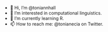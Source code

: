 - 👋 Hi, I’m @toniannhall
- 👀 I’m interested in computational linguistics.
- 🌱 I’m currently learning R.
- 📫 How to reach me: @tonianecia on Twitter.

<!---
toniannhall/toniannhall is a ✨ special ✨ repository because its `README.md` (this file) appears on your GitHub profile.
You can click the Preview link to take a look at your changes.
--->
